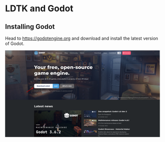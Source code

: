# LDTK and Godot

## Installing Godot
Head to https://godotengine.org and download and install the latest version of
Godot.

![Godot Download Page](./screenshots/godotdownload.png)
